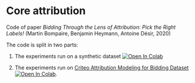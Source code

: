 # Core attribution
Code of paper _Bidding Through the Lens of Attribution: Pick the Right Labels!_ (Martin Bompaire, Benjamin Heymann, Antoine Désir, 2020)

The code is split in two parts:

1. The experiments run on a synthetic dataset [![Open In Colab](https://colab.research.google.com/assets/colab-badge.svg)](https://colab.research.google.com/github/criteo-research/core-attribution/blob/main/Core_attribution_synthetic_dataset.ipynb)

2. The experiments run on [Criteo Attribution Modeling for Bidding Dataset](https://ailab.criteo.com/criteo-attribution-modeling-bidding-dataset/) [![Open In Colab](https://colab.research.google.com/assets/colab-badge.svg)](https://colab.research.google.com/github/criteo-research/core-attribution/blob/main/Core_attribution_Criteo_dataset.ipynb).

